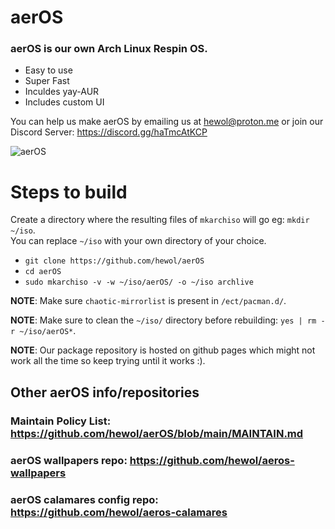 # aerOS
### aerOS is our own Arch Linux Respin OS.
* Easy to use
* Super Fast
* Inculdes yay-AUR 
* Includes custom UI

You can help us make aerOS by emailing us at hewol@proton.me or join our Discord Server: https://discord.gg/haTmcAtKCP

![aerOS](https://hewol.github.io/assets/img/aeros-pic.png)

# Steps to build

Create a directory where the resulting files of `mkarchiso` will go eg: `mkdir ~/iso`.<br>
You can replace `~/iso` with your own directory of your choice.

- `git clone https://github.com/hewol/aerOS`
- `cd aerOS`
- `sudo mkarchiso -v -w ~/iso/aerOS/ -o ~/iso archlive`

**NOTE**: Make sure `chaotic-mirrorlist` is present in `/ect/pacman.d/`.

**NOTE**: Make sure to clean the `~/iso/` directory before rebuilding: `yes | rm -r ~/iso/aerOS*`.

**NOTE**: Our package repository is hosted on github pages which might not work all the
time so keep trying until it works :).

## Other aerOS info/repositories

### Maintain Policy List: https://github.com/hewol/aerOS/blob/main/MAINTAIN.md
### aerOS wallpapers repo: https://github.com/hewol/aeros-wallpapers
### aerOS calamares config repo: https://github.com/hewol/aeros-calamares

